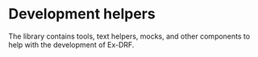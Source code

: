 # Development helpers

The library contains tools, text helpers, mocks, and other components to help
with the development of Ex-DRF.
